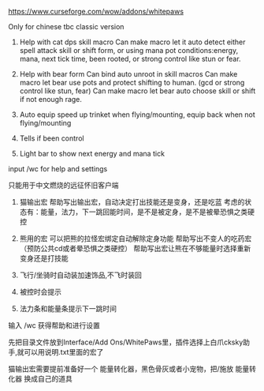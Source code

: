 https://www.curseforge.com/wow/addons/whitepaws

Only for chinese tbc classic version

1. Help with cat dps skill macro
Can make macro let it auto detect either spell attack skill or shift form, or using mana pot
conditions:energy, mana, next tick time, been rooted, or strong control like stun or fear.

2. Help with bear form
Can bind auto unroot in skill macros
Can make macro let bear use pots and protect shifting to human. (gcd or strong control like stun, fear)
Can make macro let bear auto choose skill or shift if not enough rage.

3. Auto equip speed up trinket when flying/mounting, equip back when not flying/mounting

4. Tells if been control

5. Light bar to show next energy and mana tick

input /wc for help and settings

只能用于中文燃烧的远征怀旧客户端
1. 猫输出宏
帮助写出输出宏，自动决定打出技能还是变身，还是吃蓝
考虑的状态有：能量，法力，下一跳回能时间，是不是被定身，是不是被晕恐惧之类硬控

2. 熊用的宏
可以把熊的拉怪宏绑定自动解除定身功能
帮助写出不变人的吃药宏（预防公共cd或者晕恐惧之类硬控）
帮助写出宏让熊在不够能量时选择重新变身还是打技能

3. 飞行/坐骑时自动装加速饰品,不飞时装回

4. 被控时会提示

5. 法力条和能量条提示下一跳时间

输入 /wc 获得帮助和进行设置

先把目录文件放到Interface/Add Ons/WhitePaws里，插件选择上白爪cksky助手,就可以用说明.txt里面的宏了

猫输出宏需要提前准备好一个 能量转化器，黑色骨灰或者小宠物，把/施放 能量转化器 换成自己的道具
